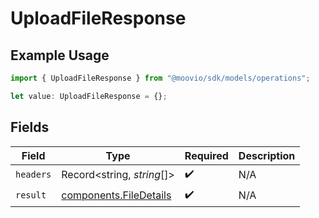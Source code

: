 # UploadFileResponse

## Example Usage

```typescript
import { UploadFileResponse } from "@moovio/sdk/models/operations";

let value: UploadFileResponse = {};
```

## Fields

| Field                                                            | Type                                                             | Required                                                         | Description                                                      |
| ---------------------------------------------------------------- | ---------------------------------------------------------------- | ---------------------------------------------------------------- | ---------------------------------------------------------------- |
| `headers`                                                        | Record<string, *string*[]>                                       | :heavy_check_mark:                                               | N/A                                                              |
| `result`                                                         | [components.FileDetails](../../models/components/filedetails.md) | :heavy_check_mark:                                               | N/A                                                              |